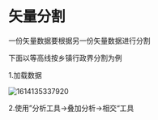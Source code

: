 # 矢量分割



一份矢量数据要根据另一份矢量数据进行分割

下面以等高线按乡镇行政界分割为例

1.加载数据

![1614135337920](https://pzy-images.oss-cn-hangzhou.aliyuncs.com/img/202111032037396.png) 

2.使用”分析工具->叠加分析->相交“工具